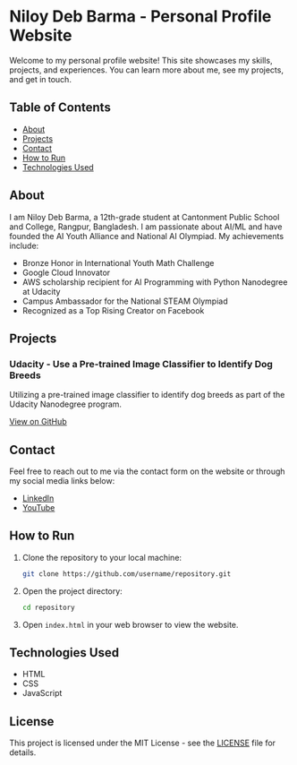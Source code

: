 # Niloy Deb Barma - Personal Profile Website

Welcome to my personal profile website! This site showcases my skills, projects, and experiences. You can learn more about me, see my projects, and get in touch.

## Table of Contents

- [About](#about)
- [Projects](#projects)
- [Contact](#contact)
- [How to Run](#how-to-run)
- [Technologies Used](#technologies-used)

## About

I am Niloy Deb Barma, a 12th-grade student at Cantonment Public School and College, Rangpur, Bangladesh. I am passionate about AI/ML and have founded the AI Youth Alliance and National AI Olympiad. My achievements include:
- Bronze Honor in International Youth Math Challenge
- Google Cloud Innovator
- AWS scholarship recipient for AI Programming with Python Nanodegree at Udacity
- Campus Ambassador for the National STEAM Olympiad
- Recognized as a Top Rising Creator on Facebook

## Projects

### Udacity - Use a Pre-trained Image Classifier to Identify Dog Breeds

Utilizing a pre-trained image classifier to identify dog breeds as part of the Udacity Nanodegree program.

[View on GitHub](https://github.com/niloydebbarma-code/Udacity-Use-a-Pre-trained-Image-Classifier-to-Identify-Dog-Breeds/blob/0647faf9b44da8382b36b7fda2b21c0a359842d5/)

<!-- Add more projects as needed -->

## Contact

Feel free to reach out to me via the contact form on the website or through my social media links below:
- [LinkedIn](https://www.linkedin.com/in/niloydebbarmacpscr)
- [YouTube](https://youtube.com/@niloy_deb_barma?si=w4-CNQX3yTbIBO-1)

## How to Run

1. Clone the repository to your local machine:
    ```bash
    git clone https://github.com/username/repository.git
    ```
2. Open the project directory:
    ```bash
    cd repository
    ```
3. Open `index.html` in your web browser to view the website.

## Technologies Used

- HTML
- CSS
- JavaScript

## License

This project is licensed under the MIT License - see the [LICENSE](https://github.com/niloydebbarma-code/Udacity-Use-a-Pre-trained-Image-Classifier-to-Identify-Dog-Breeds/blob/0647faf9b44da8382b36b7fda2b21c0a359842d5/LICENSE) file for details.

